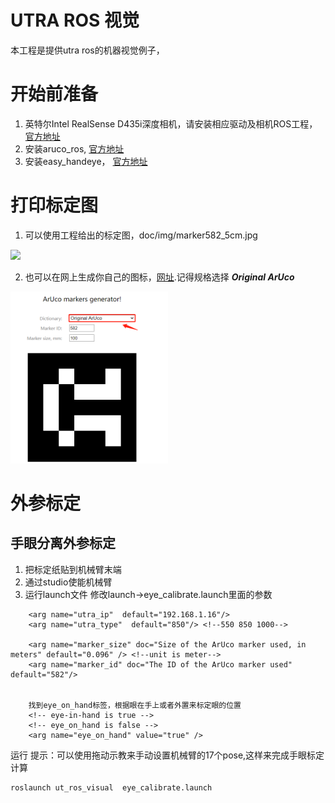 # UTRA ROS 视觉
本工程是提供utra ros的机器视觉例子，
# 开始前准备
1. 英特尔Intel RealSense D435i深度相机，请安装相应驱动及相机ROS工程，[官方地址](https://github.com/IntelRealSense/realsense-ros)
2. 安装aruco_ros, [官方地址](https://github.com/pal-robotics/aruco_ros)
3. 安装easy_handeye， [官方地址](https://github.com/IFL-CAMP/easy_handeye)

# 打印标定图

1. 可以使用工程给出的标定图，doc/img/marker582_5cm.jpg

<img src="./img/marker582_5cm.jpg" width="252"/> 

2. 也可以在网上生成你自己的图标，[网址](https://chev.me/arucogen/).记得规格选择 ***Original ArUco***

<img src="./img/online_generate.png" width="252"/> 

# 外参标定

## 手眼分离外参标定

1.  把标定纸贴到机械臂末端
2.  通过studio使能机械臂
3.  运行launch文件
修改launch->eye_calibrate.launch里面的参数

```
    <arg name="utra_ip"  default="192.168.1.16"/>
    <arg name="utra_type"  default="850"/> <!--550 850 1000-->

    <arg name="marker_size" doc="Size of the ArUco marker used, in meters" default="0.096" /> <!--unit is meter-->
    <arg name="marker_id" doc="The ID of the ArUco marker used" default="582"/>


    找到eye_on_hand标签，根据眼在手上或者外置来标定眼的位置
    <!-- eye-in-hand is true -->
    <!-- eye_on_hand is false -->
    <arg name="eye_on_hand" value="true" />
```

运行
提示：可以使用拖动示教来手动设置机械臂的17个pose,这样来完成手眼标定计算
```
roslaunch ut_ros_visual  eye_calibrate.launch
```